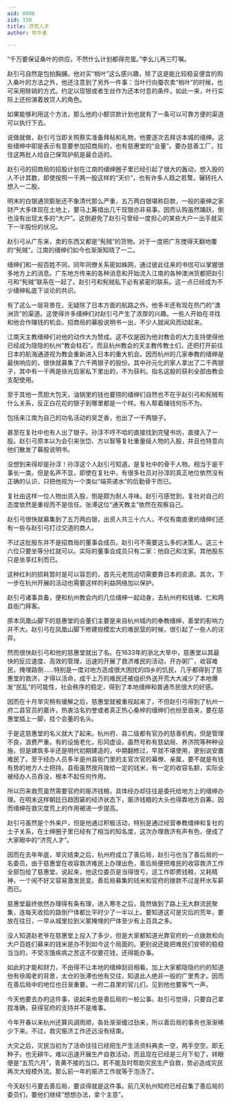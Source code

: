 ```yaml
---
aid: 0006
zid: 150
title: 济荒人才
author: 吹牛者

---
```




  “千万要保证桑叶的供应。不然什么计划都得完蛋。”李幺儿再三叮嘱。

  赵引弓自然是包拍胸脯。他对买“梢叶”这么感兴趣，除了这是能比较稳妥便宜的购入桑叶的方法之外，他还注意到了另外一件事：当叶行向蚕农卖“梢叶”的时候，也可采用赊销的方式。约定以现银或者生丝作为还本付息的条件，如此一来，叶行实际上还扮演着放贷人的角色。

  如果能够利用这个方法，那么他的小额贷款计划也就有了一条可以可靠方便的渠道可以执行下去。

  说做就做，赵引弓当即关照蔡实准备拜帖和礼物，他要逐次去拜访本城的缙绅。这些缙绅中即是表示有意要参加招商局的，也有慈惠堂的“会董”。要办慈善工厂，拉住这两批人给自己保驾护航是最合适的。

  赵引弓的招商局的招股计划在江南的缙绅圈子里已经引起了很大的轰动，想入股的人不计其数，即使按照一千两一股这样的“天价”，也有许多人趋之若鹜，辗转托人想入一二股。

  明末的白银通货膨胀还不象清代那么严重，五万两白银堪称巨款，一般的豪绅之家财产大多体现在土地上，要马上筹措出几千现银亦非易事。因而认购虽然踊跃，倒也没有出现太多的“大户”。这倒避免了赵引弓曾经一度担心的某些大户一出手就买下一半股份的状况。

  赵引弓从广东来，卖的东西又都是“髡贼”的货物。对于一度把广东搅得天翻地覆的“髡贼”。江南的缙绅们如今也渐渐知晓了一二。

  缙绅们和一般百姓不同，同年同僚关系密如蛛网，通过彼此往来的书信可以掌握很多地方上的消息。广东地方传来的各种消息和开始流入江南的各种澳洲货都把赵引弓和“髡贼”联系在一起了。赵引弓和髡贼私下必有紧密的联系。这一点已经成为不少缙绅私底下谈论的共识。

  有了这么一层背景在，无疑除了日本方面的航路之外，他多半还有现在热门的“澳洲货”的渠道。这使得许多缙绅们对赵引弓产生了浓厚的兴趣。一些人开始在寻找和他合作赚钱的机会。招商局的募股说明书一出，不少人就闻风而动起来。

  江南天主教缙绅们对他的动作大为赞成。这不仅是因为他对教会的大力支持使得他已经成为隐隐的杭州“教会柱石”。而且杭州教会的天主教传教士们，还把打开前往日本的航海通道视为教会重新进入日本的重大机会。因而杭州的几家奉教的缙绅是最快响应的，很快就募集了六千两银子的股份。其中孙元化的家人拿出了二千两银子，其中有一千两是徐光启家私下里出的，不为获利。指名这股的获利全部由教会支配使用。

  至于其他一贯胆大包天，油锅里的钱也要捞的缙绅们自然也不在乎赵引弓和髡贼有什么关系，反正白花花的银子到哪里都是一个样。有人帮着赚钱何乐不为。

  包括来江南为自己的功名活动的吴芝香，也出了一千两银子。

  甚至在复社中也有人出了银子。孙淳不哼不哈的直接找到完璧书坊，直接入了一股。赵引弓原本以为会引来张岱、方以智等复社重量级人物的入股，并且也特意向他们散发了募股说明书。

  没想到来得却是孙淳！孙淳这个人赵引弓知道。是复社中的骨干人物。相当于是干事长一类。但是名声不显，即使在复社中，有很多社员对孙淳的真正地位依然没有正确的认识，只把他视为一个类似“端茶递水”的后勤骨干而已。

  复社由这样一位人物出资入股，倒是颇为耐人寻味。赵引弓感觉到，复社对自己的态度依然是重视而不是信任。张溥这位“通天教主”依然在观察自己。

  赵引弓很快就募集到了五万两白银，出资人共三十六人，不仅有南直隶的缙绅们还有一些与赵引弓打过交道的商人。

  不过这批股东并不是招商局的董事会成员。赵引弓不需要这么多的决策人。这三十六位只要坐等分红就可以。实际的董事会成员只有二家：他自己和沈家。其他股东只是坐享红利而已。

  这种红利的损耗暂时是可以容忍的，首先元老院迫切需要靠日本的资源。其次，下一步在杭州开展的活动也需要这样的利益网络加以保护。

  赵引弓诸事具备，便和杭州教会内的几位缙绅一起动身，去杭州府和钱塘、仁和两县衙门拜客。

  原本凤凰山脚下的慈惠堂的会董们主要是来自杭州城内的奉教缙绅，善堂的影响力并不大。赵引弓在凤凰山脚下修建规模宏大的难民营的时候，很引起了一些人的诧异。

  然而很快赵引弓和他的慈惠堂就出了名。在1633年的浙北大旱中，慈惠堂以其最快的反应速度、高效的管理，迅速的开展了救济难民的活动，开办粥厂，收容难民，掩埋路倒……特别是一度对地方造成很大困扰的四乡的饥民，几乎都得到了慈惠堂的救济，才得以活命，成千上万的难民还被组织外送开荒大大减少了本地爆发“民乱”的可能性，社会秩序的稳定，得到了本地缙绅和普通市民很大的好感。

  因而在十月旱灾稍有缓解之后，慈惠堂就被重视起来了，不但赵引弓得到了杭州一府二县官员的嘉许，热衷沽名钓誉或者真正热心桑梓的缙绅们也纷至沓来，要在慈惠堂插上一脚，挂个会董的名头。

  于是这慈惠堂的名义就大了起来。杭州府、县二级都有官办的慈善机构，但是管理不良，浪费严重。有的设施老化，形同虚设。虽然号称有慈幼局、养济院等种种设施，但是建筑多半还是明代初期建造的，中期翻修过，早就不堪使用，更别说安置难民了。至于经办人员多半是州县衙门里的主官次官的幕僚、亲属，要不就是有钱有势的地方人士把持。县衙虽然按月拨给一定的钱米，有一定的收容名额，实际全被经办人员吞没，根本不起任何作用。

  所以历来救荒虽然需要官府的赈济钱粮，具体经办却往往是委托给地方上的缙绅办理。在明末这样朝廷日趋困窘的经济状态下，赈济钱粮的大头也得靠地方自筹。因而缙绅在救灾度荒上的作用被进一步提高。

  赵引弓虽然是个外来户，但是他通过积极活动，特别是通过经营奉教缙绅和复社的士子关系，在士绅圈子里已经有了相当的知名度，这次办理救济有声有色，便成了大家眼中的“济荒人才”。

  因而在去年年底，旱灾结束之后，杭州府成立了善后局，赵引弓也当了善后局的一名委员。由于慈惠堂在收容救济难民上办理出色，善后局便把难民的收容救济工作全部包给了慈惠堂。说起来，他这位委员是当得很亏。这工作即费钱粮，又耗精神，一个闹不好又容易激发民变。善后局募集的钱米和官府的拨款不过是杯水车薪而已。

  慈惠堂最终依然办理得有条有理，进入寒冬之后，竟然做到了路上无大群流民聚集，连每天收拾的路倒尸体都比平时少了一半以上。要知道这可是灾后的荒年，要放在往日，一早从城里拉到义冢掩埋的尸体至少有上百具之多。

  没人知道赵老爷在慈惠堂上投入了多少，但是大家都知道光靠官府的一点拨款和向大户百姓们募来的钱米是办不到如今这个局面的。更别说还能把难民们安顿的稳稳当当的，不受冻饿疾病之苦这不仅要花钱，还得能办事。

  如此的才能和财力，不由得不让本地的缙绅刮目相看。加上大家都隐隐约约的知道他有徐阁老的背景，太仓的张溥也他有交往，知道此人绝非一般的广里秀才。因而在善后局中的地位也日渐重要。一府二县里的官儿们，见到他也要客气一声。

  今天他要去办的这件事，说起来也是善后局的一桩公事。赵引弓觉得，只要自己拿捏准确，获得官府的支持并不是难事。

  今年开春以来杭州还算风调雨顺，各处渐渐缓过劲来，所以善后局的事务也渐渐稀少下来。不过，救灾赈济工作还远没有结束。

  大灾之后，灾民当初为了活命往往已经把生产生活资料典卖一空，两手空空。即无种子，也无耕牛。难以迅速开展生产自救活动，而且现在已经是三月下旬了，转眼便是“五荒六月”，青黄不接的当口。若不能及时帮助灾民生产自救，势必造成灾民再次大规模外流。那么前一年的赈济工作就等于泡汤了。

  今天赵引弓要去善后局，要谈得就是这件事。前几天杭州知府已经召集了善后局的委员们，要他们继续“想想办法，拿个主意”。



